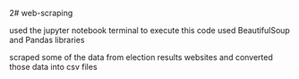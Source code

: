 2# web-scraping

used the jupyter notebook terminal to execute this code
used BeautifulSoup and Pandas libraries

scraped some of the data from election results websites and converted those data into csv files
